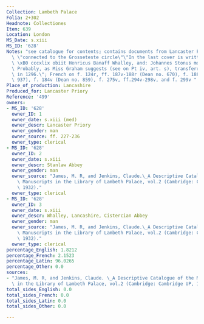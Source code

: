 ```yaml
---
Collection: Lambeth Palace
Folia: 2+302
Headnote: Collectiones
Item: 639
Location: London
MS_Date: s.xiii
MS_ID: '628'
Notes: "see catalogue for contents; contains documents from Lancaster Priory; perhaps\
  \ \"connected to the Grosseteste circle\"\"In the last cover is written: A. d. m\
  \ \xB0 cccxlix obiit Henricus Banaff Whalley, and: Johannes Stonus monachus in Whalley/.\
  \ Probably, as Miss Graham suggests (see on Pt iv, art. s), transferred from Stanlaw\
  \ in 1296.\"; French on f. 124r, ff. 187v-188r (Dean no. 670), f. 188r (Dean no.\
  \ 937), f. 184v (Dean no. 859), f. 275v, ff.294v-298v, and f. 299v "
Place_of_production: Lancashire
Produced_for: Lancaster Priory
Reference: '499'
owners:
- MS_ID: '628'
  owner_ID: 1
  owner_date: s.xiii (med)
  owner_descr: Lancaster Priory
  owner_gender: man
  owner_source: ff. 227-236
  owner_type: clerical
- MS_ID: '628'
  owner_ID: 2
  owner_date: s.xiii
  owner_descr: Stanlaw Abbey
  owner_gender: man
  owner_source: "James, M. R, and Jenkins, Claude.\_A Descriptive Catalogue of the\
    \ Manuscripts in the Library of Lambeth Palace, vol.2 (Cambridge: Cambridge UP,\
    \ 1932)."
  owner_type: clerical
- MS_ID: '628'
  owner_ID: 3
  owner_date: s.xiii
  owner_descr: Whalley, Lancashire, Cistercian Abbey
  owner_gender: man
  owner_source: "James, M. R, and Jenkins, Claude.\_A Descriptive Catalogue of the\
    \ Manuscripts in the Library of Lambeth Palace, vol.2 (Cambridge: Cambridge UP,\
    \ 1932)."
  owner_type: clerical
percentage_English: 1.8212
percentage_French: 2.1523
percentage_Latin: 96.0265
percentage_Other: 0.0
sources:
- "James, M. R, and Jenkins, Claude. \_A Descriptive Catalogue of the Manuscripts\
  \ in the Library of Lambeth Palace, vol.2 (Cambridge: Cambridge UP, 1932); http://www.dimev.net/Records.php?MSS=Lam499"
total_sides_English: 0.0
total_sides_French: 0.0
total_sides_Latin: 0.0
total_sides_Other: 0.0

---
```

